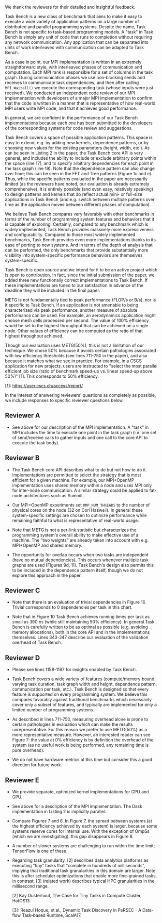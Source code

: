 We thank the reviewers for their detailed and insightful feedback.

Task Bench is a new class of benchmark that aims to make it easy to
execute a wide variety of application patterns on a large number of
distributed and parallel programming systems. Despite the name, Task
Bench is not specific to task-based programming models. A "task" in
Task Bench is simply any unit of code that runs to completion without
requiring any network communication. Any application that can be
separated into units of work interleaved with communication can be
adapted to Task Bench.

As a case in point, our MPI implementation is written in an extremely
straightforward style, with interleaved phases of communication and
computation. Each MPI rank is responsible for a set of columns in the
task graph. During communication phases we use non-blocking sends and
receives to communicate task dependencies, and then after calling
`MPI_Waitall()` we execute the corresponding task (whose inputs were
just received). We conducted an independent code review of our MPI
implementation with developers of a major MPI implementation to
confirm that the code is written in a manner that is representative of
how real-world MPI users write MPI code, and that it achieves good
performance.

In general, we are confident in the performance of our Task Bench
implementations because each one has been submitted to the developers
of the corresponding systems for code review and suggestions.

Task Bench covers a space of possible application patterns. This space
is easy to extend, e.g. by adding new kernels, dependence patterns, or
by choosing new values for the existing parameters (height, width,
etc.). As can be seen in Listing 2 in the paper, the Task Bench core
API is very general, and includes the ability to include or exclude
arbitrary points within the space (line 17), and to specify arbitrary
dependencies for each point in the task graph (line 19). Note that the
dependence pattern can also change over time; this can be seen in the
FFT and Tree patterns (Figure 1c and e). Thus, while the specific
patterns evaluated in the paper are necessarily limited (as the
reviewers have noted, our evaluation is already extremely
comprehensive), it is entirely possible (and even easy, relatively
speaking) to design patterns and kernels that do reflect actual mini-
or full-size applications in Task Bench (and e.g. switch between
multiple patterns over time as the application moves between different
phases of computation).

We believe Task Bench compares very favorably with other benchmarks in
terms of the number of programming system features and behaviors that
it is capable of exploring. Certainly, compared to any benchmark which
is widely implemented, Task Bench provides massively more
expressiveness and configurability. Compared to those most widely implemented benchmarks, Task Bench provides even more
implementations thanks to its ease of porting to new systems. And in terms of the depth of analysis that can be performed,
the only benchmarks that provide substantially more visibility into
system-specific performance behaviors are themselves system-specific.

Task Bench is open source and we intend for it to be an active project
which is open to contribution. In fact, since the initial submission
of the paper, we added three new functionally correct implementations
to Task Bench. If these implementations are tuned to our satisfaction
in advance of the deadline they will be included in the final paper.

METG is not fundamentally tied to peak performance (FLOP/s or B/s), nor is it specific to Task Bench. If
an application is not amenable to being characterized via peak
performance, another measure of absolute performance can be used. For
example, an aerodynamics application might choose mesh cells processed
per second. The value of 100% efficiency would be set to the highest
throughput that can be achieved on a single node. Other values of
efficiency can be computed as the ratio of that highest throughput
achieved.

Though our evaluation uses METG(50%), this is not a limitation of
our technique. We chose 50% because it avoids certain pathologies associated
with low efficiency thresholds (see lines 711-750 in the paper), and
also because it matches what we see in practice. For
example, in a CSCS application for new projects, users are instructed
to "select the most parallel efficient job size (ratio of benchmark
speed-up vs. linear speed-up above 50%)" \[1]. This corresponds to 50%
efficiency.

\[1]: https://user.cscs.ch/access/report/

In the interest of answering reviewers' questions as completely as
possible, we include responses to specific reviewer questions below.

## Reviewer A

  * See above for our description of the MPI implementation. A "task"
    in MPI includes the time to execute one point in the task graph (i.e. one set of send/receive calls
    to gather inputs and one call to
    the core API to execute the task body).

## Reviewer B

  * The Task Bench core API describes what to do but not how to do
    it. Implementations are permitted to select the strategy that is
    most efficient for a given machine. For example, our MPI+OpenMP
    implementation uses shared memory within a node and uses MPI only
    for inter-node communication. A similar strategy could be applied
    to fat-node architectures such as Summit.

  * Our MPI+OpenMP experiments set `OMP_NUM_THREADS` to the number of
    physical cores on the node (32 on Cori Haswell). In general these
    system-specific settings are chosen to optimize performance while
    remaining faithful to what is representative of real-world usage.

  * Note that METG is not a per-link statistic but characterizes the
    programming system's overall ability to make effective use of a
    machine. The "two weights" are already taken into account with
    e.g. MPI+OpenMP and shared memory.

  * The opportunity for overlap occurs when two tasks are independent
    (have no mutual dependencies). This occurs whenever multiple task
    graphs are used (Figures 9d, 11). Task Bench's design also permits
    this to be included in the dependence pattern itself, though we do
    not explore this approach in the paper.

## Reviewer C

  * Note that there is an evaluation of trivial dependencies in Figure 10. 
    Trivial corresponds to 0 dependencies per task in this chart.

  * Note that in Figure 10 Task Bench achieves running times per task
    as small as 390 ns (while still maintaining 50% efficiency). In
    general Task Bench is carefully written to be as optimal as
    possible (e.g. avoiding memory allocations), both in the core API
    and in the implementations themselves. Lines 343-347 describe our
    evaluation of the validation overhead of Task Bench.

## Reviewer D

  * Please see lines 1158-1187 for insights enabled by Task Bench.

  * Task Bench covers a wide variety of features (compute/memory
    bound, varying task duration, task graph width and height,
    dependence pattern, communication per task, etc.). Task Bench is
    designed so that every feature is supported on every programming
    system. We believe this
    compares favorably against traditional benchmarks which
    necessarily cover only a subset of features, and typically are
    implemented for only a limited number of programming systems.

  * As described in lines 711-750, measuring overhead alone is prone
    to certain pathologies in evaluation which can make the results
    unrepresentative. For this reason we prefer to use METG(50%) as a
    more representative measure. However, an interested reader can see
    Figure 7: the value at 0% efficiency is by definition the overhead
    of the system (as no useful work is being performed, any remaining time is pure overhead).

  * We do not have hardware metrics at this time but consider this a
    good direction for future work.

## Reviewer E

  * We provide separate, optimized kernel implementations for CPU and GPU.

  * See above for a description of the MPI implementation. The Dask
    implementation in Listing 2 is implicitly parallel.

  * Compare Figures 7 and 8. In Figure 7, the spread between systems
    (at the highest efficiency achieved by each system) is larger,
    because some systems reserve cores for internal use. With the
    exception of OmpSs (which we are investigating), this gap disappears in Figure 8.

  * A number of slower systems are challenging to run within the time
    limit; TensorFlow is one of these.

  * Regarding task granularity, \[2] describes data analytics
    platforms as executing "tiny" tasks that "complete in hundreds of
    milliseconds", implying that traditional task granularities in this domain are larger. Note this is after scheduler optimizations 
    that enable more fine-grained tasks. In
    contrast, \[3] (related work) describes typical HPC
    granularities in the millisecond range.

    \[2] Kay Ousterhout, The Case for Tiny Tasks in Compute Cluster,
    HotOS13.

    \[3]: Reazul Hoque, et al., Dynamic Task Discovery in PaRSEC - A
    Data-flow Task-based Runtime, ScalA17.
